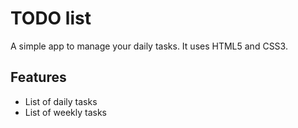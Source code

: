 # TODO list
A simple app to manage your daily tasks.
It uses HTML5 and CSS3.
## Features
* List of daily tasks
* List of weekly tasks
